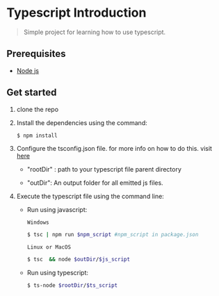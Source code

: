 # Typescript Introduction

> Simple project for learning how to use typescript.

## Prerequisites

- [Node js](https://nodejs.org/en/)

## Get started

1. clone the repo

2. Install the dependencies using the command:
     ```sh
    $ npm install
    ```

3. Configure the tsconfig.json file. for more info on how to do this. visit [here](https://www.typescriptlang.org/docs/handbook/tsconfig-json.html)
    
    - "rootDir" : path to your typescript file parent directory

    - "outDir": An output folder for all emitted js files.

4. Execute the typescript file using the command line:

    - Run using javascript:

        `Windows`
        
        ```sh
        $ tsc | npm run $npm_script #npm_script in package.json
        ```

        `Linux or MacOS`
        
        ```sh
        $ tsc  && node $outDir/$js_script
        ```

    - Run using typescript:

        ```sh
        $ ts-node $rootDir/$ts_script
        ```
        